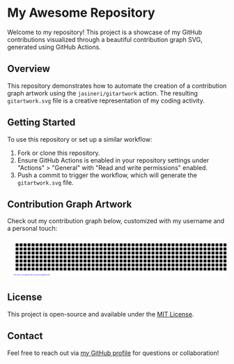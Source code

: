 # My Awesome Repository

Welcome to my repository! This project is a showcase of my GitHub contributions visualized through a beautiful contribution graph SVG, generated using GitHub Actions.

## Overview
This repository demonstrates how to automate the creation of a contribution graph artwork using the `jasineri/gitartwork` action. The resulting `gitartwork.svg` file is a creative representation of my coding activity.

## Getting Started
To use this repository or set up a similar workflow:
1. Fork or clone this repository.
2. Ensure GitHub Actions is enabled in your repository settings under "Actions" > "General" with "Read and write permissions" enabled.
3. Push a commit to trigger the workflow, which will generate the `gitartwork.svg` file.

## Contribution Graph Artwork
Check out my contribution graph below, customized with my username and a personal touch:

![gitartwork](gitartwork.svg)

## License
This project is open-source and available under the [MIT License](LICENSE).

## Contact
Feel free to reach out via [my GitHub profile](https://github.com/yourusername) for questions or collaboration!
